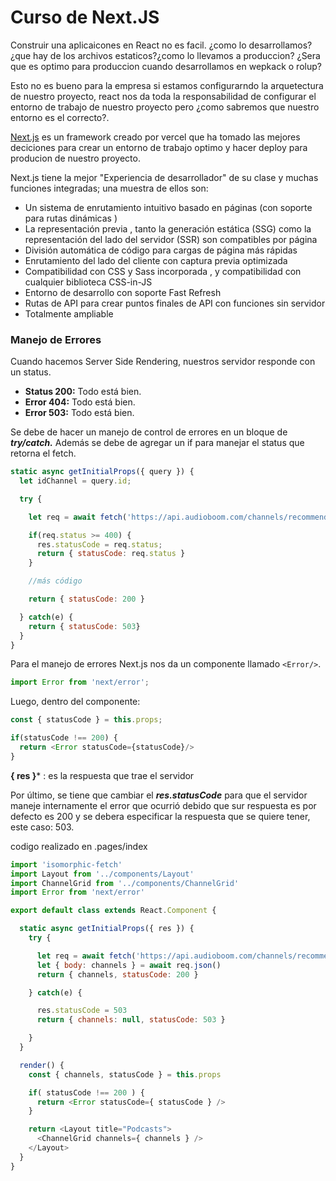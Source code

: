 # Curso de Next.JS

Construir una aplicaicones en React no es facil. ¿como lo desarrollamos? ¿que hay de los archivos estaticos?¿como lo llevamos a produccion? ¿Sera que es optimo para produccion cuando desarrollamos en wepkack o rolup?

Esto no es bueno para la empresa si estamos configurarndo la arquetectura de nuestro proyecto, react nos da toda la responsabilidad de configurar el entorno de trabajo de nuestro proyecto pero ¿como sabremos que nuestro entorno es el correcto?.

[Next.js](https://nextjs.org/ "Next.js") es un framework creado por vercel que ha tomado las mejores deciciones para crear un entorno de trabajo optimo y hacer deploy para producion de nuestro proyecto.

Next.js tiene la mejor "Experiencia de desarrollador" de su clase y muchas funciones integradas; una muestra de ellos son:

- Un sistema de enrutamiento intuitivo basado en páginas (con soporte para rutas dinámicas )
- La representación previa , tanto la generación estática (SSG) como la representación del lado del servidor (SSR) son compatibles por página
- División automática de código para cargas de página más rápidas
- Enrutamiento del lado del cliente con captura previa optimizada
- Compatibilidad con CSS y Sass incorporada , y compatibilidad con cualquier biblioteca CSS-in-JS
- Entorno de desarrollo con soporte Fast Refresh
- Rutas de API para crear puntos finales de API con funciones sin servidor
- Totalmente ampliable

### Manejo de Errores

Cuando hacemos Server Side Rendering, nuestros servidor responde con un status.

- **Status 200:** Todo está bien.
- **Error 404:** Todo está bien.
- **Error 503:** Todo está bien.

Se debe de hacer un manejo de control de errores en un bloque de ***try/catch.*** Además se debe de agregar un if para manejar el status que retorna el fetch.

```JavaScript
static async getInitialProps({ query }) {
  let idChannel = query.id;

  try {

    let req = await fetch('https://api.audioboom.com/channels/recommended');

    if(req.status >= 400) {
      res.statusCode = req.status;
      return { statusCode: req.status }
    }

    //más código

    return { statusCode: 200 }

  } catch(e) {
    return { statusCode: 503}
  }
}
```
Para el manejo de errores Next.js nos da un componente llamado `<Error/>`.
```JavaScript
import Error from 'next/error';
```

Luego, dentro del componente:
```JavaScript
const { statusCode } = this.props;

if(statusCode !== 200) {
  return <Error statusCode={statusCode}/>
}
```

**{ res }*** : es la respuesta que trae el servidor

Por último, se tiene que cambiar el ***res.statusCode*** para que el servidor maneje internamente el error que ocurrió debido que sur respuesta es por defecto es 200 y se debera especificar la respuesta que se quiere tener, este caso: 503.

codigo realizado en .pages/index
```JavaScript
import 'isomorphic-fetch'
import Layout from '../components/Layout'
import ChannelGrid from '../components/ChannelGrid'
import Error from 'next/error'

export default class extends React.Component {

  static async getInitialProps({ res }) {
    try {

      let req = await fetch('https://api.audioboom.com/channels/recommended')
      let { body: channels } = await req.json()
      return { channels, statusCode: 200 }

    } catch(e) {

      res.statusCode = 503
      return { channels: null, statusCode: 503 }

    }
  }

  render() {
    const { channels, statusCode } = this.props

    if( statusCode !== 200 ) {
      return <Error statusCode={ statusCode } />
    }

    return <Layout title="Podcasts">
      <ChannelGrid channels={ channels } />
    </Layout>
  }
}
```
